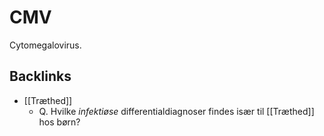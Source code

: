 # CMV
Cytomegalovirus.

## Backlinks
* [[Træthed]]
	* Q. Hvilke *infektiøse* differentialdiagnoser findes især til [[Træthed]] hos børn?

<!-- #anki/tag/med/Infectious #anki/deck/Medicine -->

<!-- {BearID:CD09C435-3963-41FE-AAB4-5AD1BE5D0E86-65488-0000745B48BBA366} -->
